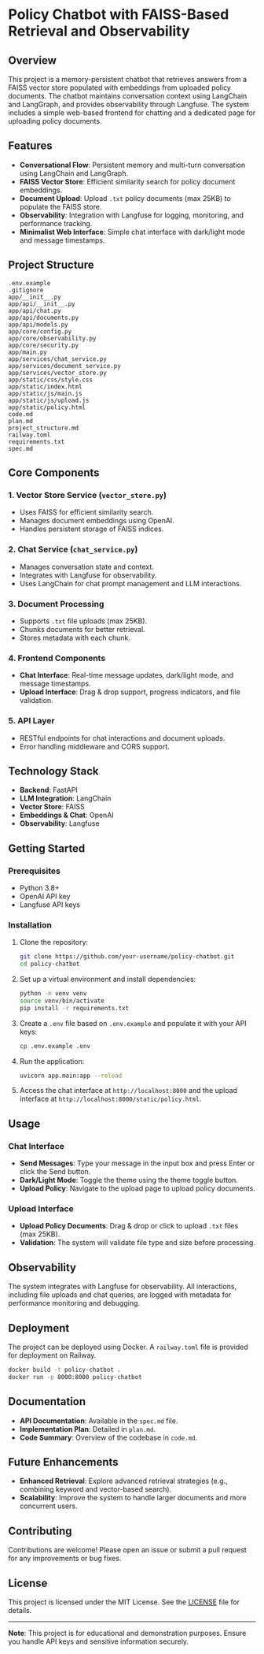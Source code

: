 # Policy Chatbot with FAISS-Based Retrieval and Observability

## Overview

This project is a memory-persistent chatbot that retrieves answers from a FAISS vector store populated with embeddings from uploaded policy documents. The chatbot maintains conversation context using LangChain and LangGraph, and provides observability through Langfuse. The system includes a simple web-based frontend for chatting and a dedicated page for uploading policy documents.

## Features

- **Conversational Flow**: Persistent memory and multi-turn conversation using LangChain and LangGraph.
- **FAISS Vector Store**: Efficient similarity search for policy document embeddings.
- **Document Upload**: Upload `.txt` policy documents (max 25KB) to populate the FAISS store.
- **Observability**: Integration with Langfuse for logging, monitoring, and performance tracking.
- **Minimalist Web Interface**: Simple chat interface with dark/light mode and message timestamps.

## Project Structure

```
.env.example
.gitignore
app/__init__.py
app/api/__init__.py
app/api/chat.py
app/api/documents.py
app/api/models.py
app/core/config.py
app/core/observability.py
app/core/security.py
app/main.py
app/services/chat_service.py
app/services/document_service.py
app/services/vector_store.py
app/static/css/style.css
app/static/index.html
app/static/js/main.js
app/static/js/upload.js
app/static/policy.html
code.md
plan.md
project_structure.md
railway.toml
requirements.txt
spec.md
```

## Core Components

### 1. **Vector Store Service (`vector_store.py`)**
- Uses FAISS for efficient similarity search.
- Manages document embeddings using OpenAI.
- Handles persistent storage of FAISS indices.

### 2. **Chat Service (`chat_service.py`)**
- Manages conversation state and context.
- Integrates with Langfuse for observability.
- Uses LangChain for chat prompt management and LLM interactions.

### 3. **Document Processing**
- Supports `.txt` file uploads (max 25KB).
- Chunks documents for better retrieval.
- Stores metadata with each chunk.

### 4. **Frontend Components**
- **Chat Interface**: Real-time message updates, dark/light mode, and message timestamps.
- **Upload Interface**: Drag & drop support, progress indicators, and file validation.

### 5. **API Layer**
- RESTful endpoints for chat interactions and document uploads.
- Error handling middleware and CORS support.

## Technology Stack

- **Backend**: FastAPI
- **LLM Integration**: LangChain
- **Vector Store**: FAISS
- **Embeddings & Chat**: OpenAI
- **Observability**: Langfuse

## Getting Started

### Prerequisites

- Python 3.8+
- OpenAI API key
- Langfuse API keys

### Installation

1. Clone the repository:
   ```bash
   git clone https://github.com/your-username/policy-chatbot.git
   cd policy-chatbot
   ```

2. Set up a virtual environment and install dependencies:
   ```bash
   python -m venv venv
   source venv/bin/activate
   pip install -r requirements.txt
   ```

3. Create a `.env` file based on `.env.example` and populate it with your API keys:
   ```bash
   cp .env.example .env
   ```

4. Run the application:
   ```bash
   uvicorn app.main:app --reload
   ```

5. Access the chat interface at `http://localhost:8000` and the upload interface at `http://localhost:8000/static/policy.html`.

## Usage

### Chat Interface

- **Send Messages**: Type your message in the input box and press Enter or click the Send button.
- **Dark/Light Mode**: Toggle the theme using the theme toggle button.
- **Upload Policy**: Navigate to the upload page to upload policy documents.

### Upload Interface

- **Upload Policy Documents**: Drag & drop or click to upload `.txt` files (max 25KB).
- **Validation**: The system will validate file type and size before processing.

## Observability

The system integrates with Langfuse for observability. All interactions, including file uploads and chat queries, are logged with metadata for performance monitoring and debugging.

## Deployment

The project can be deployed using Docker. A `railway.toml` file is provided for deployment on Railway.

```bash
docker build -t policy-chatbot .
docker run -p 8000:8000 policy-chatbot
```

## Documentation

- **API Documentation**: Available in the `spec.md` file.
- **Implementation Plan**: Detailed in `plan.md`.
- **Code Summary**: Overview of the codebase in `code.md`.

## Future Enhancements

- **Enhanced Retrieval**: Explore advanced retrieval strategies (e.g., combining keyword and vector-based search).
- **Scalability**: Improve the system to handle larger documents and more concurrent users.

## Contributing

Contributions are welcome! Please open an issue or submit a pull request for any improvements or bug fixes.

## License

This project is licensed under the MIT License. See the [LICENSE](LICENSE) file for details.

---

**Note**: This project is for educational and demonstration purposes. Ensure you handle API keys and sensitive information securely.
